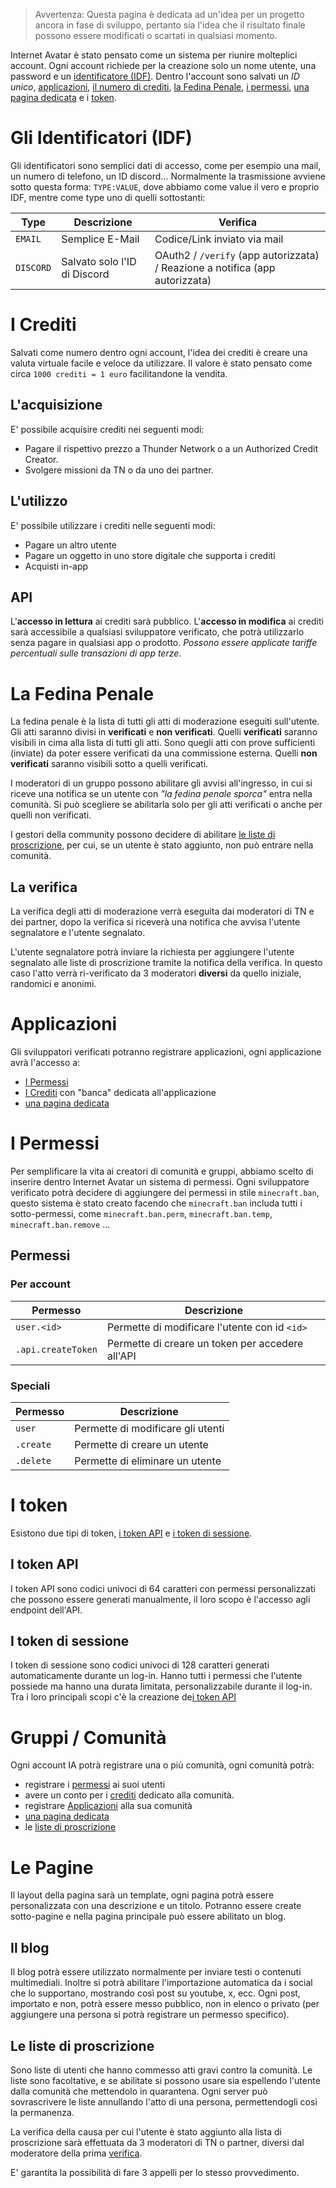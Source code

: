 > Avvertenza: Questa pagina è dedicata ad un'idea per un progetto ancora in fase di sviluppo, pertanto sia l'idea che il risultato finale possono essere modificati o scartati in qualsiasi momento.

Internet Avatar è stato pensato come un sistema per riunire molteplici account.
Ogni account richiede per la creazione solo un nome utente, una password e un [identificatore (IDF)](#Gli%20Identificatori%20(IDF)). Dentro l'account sono salvati un *ID unico*, [applicazioni](#Applicazioni), [il numero di crediti](#I%20Crediti), [la Fedina Penale](#La%20Fedina%20Penale), [i permessi](#i%20permessi), [una pagina dedicata](#Le%20Pagine) e i [token](#I%20token).
# Gli Identificatori (IDF)
Gli identificatori sono semplici dati di accesso, come per esempio una mail, un numero di telefono, un ID discord...
Normalmente la trasmissione avviene sotto questa forma: `TYPE:VALUE`, dove abbiamo come value il vero e proprio IDF, mentre come type uno di quelli sottostanti:

| Type      | Descrizione                  | Verifica                                                                     |
| --------- | ---------------------------- | ---------------------------------------------------------------------------- |
| `EMAIL`   | Semplice E-Mail              | Codice/Link inviato via mail                                                 |
| `DISCORD` | Salvato solo l'ID di Discord | OAuth2 / `/verify` (app autorizzata) / Reazione a notifica (app autorizzata) |

# I Crediti
Salvati come numero dentro ogni account, l'idea dei crediti è creare una valuta virtuale facile e veloce da utilizzare.
Il valore è stato pensato come circa `1000 crediti = 1 euro` facilitandone la vendita.
## L'acquisizione
E' possibile acquisire crediti nei seguenti modi:
- Pagare il rispettivo prezzo a Thunder Network o a un Authorized Credit Creator.
- Svolgere missioni da TN o da uno dei partner.
## L'utilizzo
E' possibile utilizzare i crediti nelle seguenti modi:
- Pagare un altro utente
- Pagare un oggetto in uno store digitale che supporta i crediti
- Acquisti in-app
## API
L'**accesso in lettura** ai crediti sarà pubblico.
L'**accesso in modifica** ai crediti sarà accessibile a qualsiasi sviluppatore verificato, che potrà utilizzarlo senza pagare in qualsiasi app o prodotto. *Possono essere applicate tariffe percentuali sulle transazioni di app terze*.
# La Fedina Penale
La fedina penale è la lista di tutti gli atti di moderazione eseguiti sull'utente.
Gli atti saranno divisi in **verificati** e **non verificati**.
Quelli **verificati** saranno visibili in cima alla lista di tutti gli atti. Sono quegli atti con prove sufficienti (inviate) da poter essere verificati da una commissione esterna.
Quelli **non verificati** saranno visibili sotto a quelli verificati.

I moderatori di un gruppo possono abilitare gli avvisi all'ingresso, in cui si riceve una notifica se un utente con *"la fedina penale sporca"* entra nella comunità. Si può scegliere se abilitarla solo per gli atti verificati o anche per quelli non verificati.

I gestori della community possono decidere di abilitare [le liste di proscrizione](#Le%20liste%20di%20proscrizione), per cui, se un utente è stato aggiunto, non può entrare nella comunità.
## La verifica
La verifica degli atti di moderazione verrà eseguita dai moderatori di TN e dei partner, dopo la verifica si riceverà una notifica che avvisa l'utente segnalatore e l'utente segnalato.

L'utente segnalatore potrà inviare la richiesta per aggiungere l'utente segnalato alle liste di proscrizione tramite la notifica della verifica. In questo caso l'atto verrà ri-verificato da 3 moderatori **diversi** da quello iniziale, randomici e anonimi.
# Applicazioni
Gli sviluppatori verificati potranno registrare applicazioni, ogni applicazione avrà l'accesso a:
- [I Permessi](#I%20Permessi)
- [I Crediti](#I%20Crediti) con "banca" dedicata all'applicazione
- [una pagina dedicata](#Le%20Pagine)
# I Permessi
Per semplificare la vita ai creatori di comunità e gruppi, abbiamo scelto di inserire dentro Internet Avatar un sistema di permessi.
Ogni sviluppatore verificato potrà decidere di aggiungere dei permessi in stile `minecraft.ban`, questo sistema è stato creato  facendo che `minecraft.ban` includa tutti i sotto-permessi, come `minecraft.ban.perm`, `minecraft.ban.temp`, `minecraft.ban.remove` ...
## Permessi
### Per account

| Permesso           | Descrizione                                      |
| ------------------ | ------------------------------------------------ |
| `user.<id>`        | Permette di modificare l'utente con id `<id>`    |
| `.api.createToken` | Permette di creare un token per accedere all'API |

### Speciali

| Permesso  | Descrizione                       |
| --------- | --------------------------------- |
| `user`    | Permette di modificare gli utenti |
| `.create` | Permette di creare un utente      |
| `.delete` | Permette di eliminare un utente   |

# I token
Esistono due tipi di token, [i token API](#I%20token%20API) e [i token di sessione](#I%20token%20di%20sessione).
## I token API
I token API sono codici univoci di 64 caratteri con permessi personalizzati che possono essere generati manualmente, il loro scopo è l'accesso agli endpoint dell'API.
## I token di sessione
I token di sessione sono codici univoci di 128 caratteri generati automaticamente durante un log-in. Hanno tutti i permessi che l'utente possiede ma hanno una durata limitata, personalizzabile durante il log-in.
Tra i loro principali scopi c'è la creazione de[i token API](#I%20token%20API)
# Gruppi / Comunità
Ogni account IA potrà registrare una o più comunità, ogni comunità potrà:
- registrare i [permessi](#I%20Permessi) ai suoi utenti
- avere un conto per i [crediti](#I%20Crediti) dedicato alla comunità.
- registrare [Applicazioni](#Applicazioni) alla sua comunità
- [una pagina dedicata](#Le%20Pagine)
- le [liste di proscrizione](#Le%20liste%20di%20proscrizione)
# Le Pagine
Il layout della pagina sarà un template, ogni pagina potrà essere personalizzata con una descrizione e un titolo. Potranno essere create sotto-pagine e nella pagina principale può essere abilitato un blog.
## Il blog
Il blog potrà essere utilizzato normalmente per inviare testi o contenuti multimediali. Inoltre si potrà abilitare l'importazione automatica da i social che lo supportano, mostrando così post su youtube, x, ecc.
Ogni post, importato e non, potrà essere messo pubblico, non in elenco o privato (per aggiungere una persona si potrà registrare un permesso specifico).
## Le liste di proscrizione
Sono liste di utenti che hanno commesso atti gravi contro la comunità.
Le liste sono facoltative, e se abilitate si possono usare sia espellendo l'utente dalla comunità che mettendolo in quarantena.
Ogni server può sovrascrivere le liste annullando l'atto di una persona, permettendogli così la permanenza.

La verifica della causa per cui l'utente è stato aggiunto alla lista di proscrizione sarà effettuata da 3 moderatori di TN o partner, diversi dal moderatore della prima [verifica](#La%20verifica).

E' garantita la possibilità di fare 3 appelli per lo stesso provvedimento.